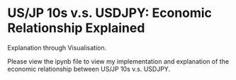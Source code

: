 # US/JP 10s v.s. USDJPY: Economic Relationship Explained
Explanation through Visualisation.

Please view the ipynb file to view my implementation and explanation of the economic relationship between US/JP 10s v.s. USDJPY.
